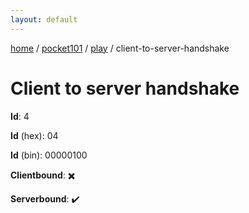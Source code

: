 ```yaml
---
layout: default
---
```


[home](/)  /  [pocket101](/protocol/pocket101)  /  [play](/protocol/pocket101/play)  /  client-to-server-handshake

# Client to server handshake

**Id**: 4

**Id** (hex): 04

**Id** (bin): 00000100

**Clientbound**: ✖️

**Serverbound**: ✔️

